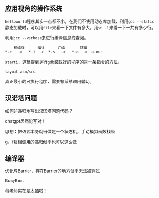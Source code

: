 ## 应用视角的操作系统
`helloworld`程序其实一点都不小，在我们不使用动态库加载，利用`gcc --static`静态加载时，可以用`file`来看一下文件有多大，用`wc -l`来看一下一共有多少行。

利用`gcc --verbose`来进行编译信息的查阅。
```
    预编译      编译      汇编       链接
*.c   ->   *.i  ->  *.s   ->   *.o  ->  a.out
```

`starti`，这里提到运行`gdb`装载好的程序的第一条指令的方法。

`layout asm/src`.

真正最小的可执行程序，需要有系统调用辅助。 
## 汉诺塔问题
如何非递归地写出汉诺塔问题代码？

chatgpt居然能写对！

思想：把语言本身就当做是一个状态机，手动模拟函数栈帧

g，f互相调用的递归似乎也可以这么做
## 编译器
优化与Barrier，存在Barrier的地方似乎无法被穿过

BusyBox.

蒋老师实在是太酷啦！